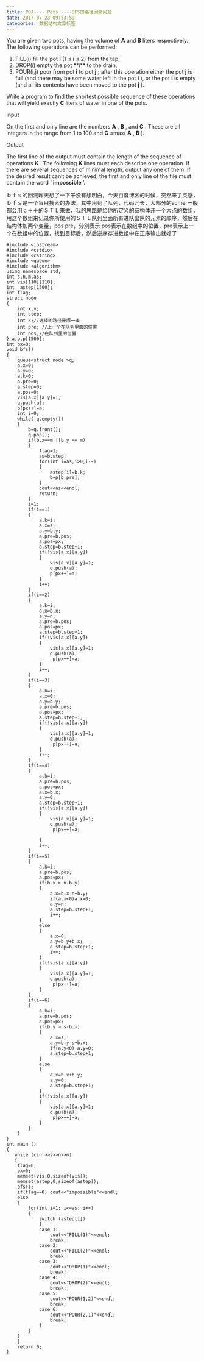 ```yaml
---
title: POJ---- Pots ----BFS的路径回溯问题
date: 2017-07-23 09:53:59
categories: 数据结构文章标签
---
```

    

You are given two pots, having the volume of **A** and **B** liters
respectively. The following operations can be performed:

  1. FILL(i) fill the pot **i** (1 ≤ **i** ≤ 2) from the tap; 
  2. <!-- more -->DROP(i) empty the pot **i** to the drain; 
  3. POUR(i,j) pour from pot **i** to pot **j** ; after this operation either the pot **j** is full (and there may be some water left in the pot **i** ), or the pot **i** is empty (and all its contents have been moved to the pot **j** ). 

Write a program to find the shortest possible sequence of these operations
that will yield exactly **C** liters of water in one of the pots.

Input  

On the first and only line are the numbers **A** , **B** , and **C** . These
are all integers in the range from 1 to 100 and **C** ≤max( **A** , **B** ).

Output  

The first line of the output must contain the length of the sequence of
operations **K** . The following **K** lines must each describe one operation.
If there are several sequences of minimal length, output any one of them. If
the desired result can’t be achieved, the first and only line of the file must
contain the word ‘ **impossible** ’.

ｂｆｓ的回溯昨天想了一下午没有想明白，今天百度博客的时候，突然来了灵感，ｂｆｓ是一个盲目搜索的办法，其中用到了队列，代码冗长，大部分的acmer一般都会用ｃ＋＋的ＳＴＬ来做，我的思路是给你所定义的结构体开一个大点的数组，用这个数组来记录你所使用的ＳＴＬ队列里面所有进队出队的元素的顺序，然后在结构体加两个变量，pos
pre，分别表示 pos表示在数组中的位置，pre表示上一个在数组中的位置，找到目标后，然后逆序存进数组中在正序输出就好了

    
    
    #include <iostream>
    #include <cstdio>
    #include <cstring>
    #include <queue>
    #include <algorithm>
    using namespace std;
    int s,n,m,as;
    int vis[110][110];
    int  astep[1500];
    int flag;
    struct node
    {
        int x,y;
        int step;
        int k;//选择的路径是哪一条
        int pre; //上一个在队列里面的位置
        int pos;//在队列里的位置
    } a,b,p[1500];
    int px=0;
    void bfs()
    {
        queue<struct node >q;
        a.x=0;
        a.y=0;
        a.k=0;
        a.pre=0;
        a.step=0;
        a.pos=0;
        vis[a.x][a.y]=1;
        q.push(a);
        p[px++]=a;
        int i=0;
        while(!q.empty())
        {
            b=q.front();
            q.pop();
            if(b.x==m ||b.y == m)
            {
                flag=1;
                as=b.step;
                for(int i=as;i>0;i--)
                {
                    astep[i]=b.k;
                    b=p[b.pre];
                }
                cout<<as<<endl;
                return;
            }
            i=1;
            if(i==1)
            {
                a.k=i;
                a.x=s;
                a.y=b.y;
                a.pre=b.pos;
                a.pos=px;
                a.step=b.step+1;
                if(!vis[a.x][a.y])
                {
                    vis[a.x][a.y]=1;
                    q.push(a);
                    p[px++]=a;
                }
                i++;
            }
            if(i==2)
            {
                a.k=i;
                a.x=b.x;
                a.y=n;
                a.pre=b.pos;
                a.pos=px;
                a.step=b.step+1;
                if(!vis[a.x][a.y])
                {
                    vis[a.x][a.y]=1;
                    q.push(a);
                     p[px++]=a;
                }
                i++;
            }
            if(i==3)
            {
                a.k=i;
                a.x=0;
                a.y=b.y;
                a.pre=b.pos;
                a.pos=px;
                a.step=b.step+1;
                if(!vis[a.x][a.y])
                {
                    vis[a.x][a.y]=1;
                    q.push(a);
                     p[px++]=a;
                }
                i++;
            }
            if(i==4)
            {
                a.k=i;
                a.pre=b.pos;
                a.pos=px;
                a.x=b.x;
                a.y=0;
                a.step=b.step+1;
                if(!vis[a.x][a.y])
                {
                    vis[a.x][a.y]=1;
                    q.push(a);
                     p[px++]=a;
    
                }
                i++;
            }
            if(i==5)
            {
                a.k=i;
                a.pre=b.pos;
                a.pos=px;
                if(b.x > n-b.y)
                {
                    a.x=b.x-n+b.y;
                    if(a.x<0)a.x=0;
                    a.y=n;
                    a.step=b.step+1;
                    i++;
                }
                else
                {
                    a.x=0;
                    a.y=b.y+b.x;
                    a.step=b.step+1;
                    i++;
                }
                if(!vis[a.x][a.y])
                {
                    vis[a.x][a.y]=1;
                    q.push(a);
                     p[px++]=a;
                }
            }
            if(i==6)
            {
                a.k=i;
                a.pre=b.pos;
                a.pos=px;
                if(b.y > s-b.x)
                {
                    a.x=s;
                    a.y=b.y-s+b.x;
                    if(a.y<0) a.y=0;
                    a.step=b.step+1;
                }
                else
                {
                    a.x=b.x+b.y;
                    a.y=0;
                    a.step=b.step+1;
                }
                if(!vis[a.x][a.y])
                {
                    vis[a.x][a.y]=1;
                    q.push(a);
                     p[px++]=a;
                }
            }
        }
    }
    int main ()
    {
       while (cin >>s>>n>>m)
       {
        flag=0;
        px=0;
        memset(vis,0,sizeof(vis));
        memset(astep,0,sizeof(astep));
        bfs();
        if(flag==0) cout<<"impossible"<<endl;
        else
        {
            for(int i=1; i<=as; i++)
            {
                switch (astep[i])
                {
                case 1:
                    cout<<"FILL(1)"<<endl;
                    break;
                case 2:
                    cout<<"FILL(2)"<<endl;
                    break;
                case 3:
                    cout<<"DROP(1)"<<endl;
                    break;
                case 4:
                    cout<<"DROP(2)"<<endl;
                    break;
                case 5:
                    cout<<"POUR(1,2)"<<endl;
                    break;
                case 6:
                    cout<<"POUR(2,1)"<<endl;
                    break;
                }
            }
        }
        }
        return 0;
    }
    

  
  

